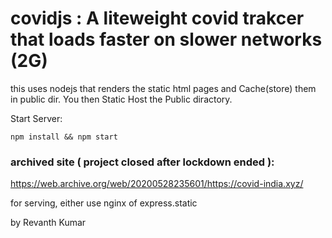 # covidjs : A liteweight covid trakcer that loads faster on slower networks (2G)

this uses nodejs that renders the static html pages and Cache(store) them in public dir. You then Static Host the Public diractory. 

Start Server:
```
npm install && npm start
```

### archived site ( project closed after lockdown ended ):
https://web.archive.org/web/20200528235601/https://covid-india.xyz/

for serving, either use nginx of express.static

by Revanth Kumar
